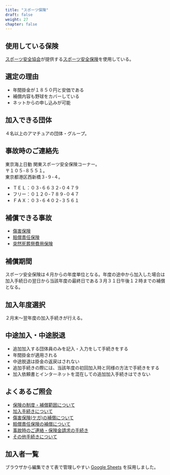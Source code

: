 ```yaml
---
title: "スポーツ保険"
draft: false
weight: 27
chapter: false
---
```



## 使用している保険
[スポーツ安全協会](https://www.sportsanzen.org/)が提供する[スポーツ安全保険](https://www.sportsanzen.org/hoken/)を使用している。  

## 選定の理由
- 年間掛金が１８５０円と安価である
- 補償内容も野球をカバーしている
- ネットからの申し込みが可能

## 加入できる団体
４名以上のアマチュアの団体・グループ。  

## 事故時のご連絡先
東京海上日動 関東スポーツ安全保険コーナー。    
〒１０５-８５５１。  
東京都港区西新橋３-９-４。  
- ＴＥＬ：０３-６６３２-０４７９
- フリー：０１２０-７８９-０４７
- ＦＡＸ：０３-６４０２-３５６１
  
## 補償できる事故
- [傷害保険](https://www.sportsanzen.org/hoken/syougai.html)  
- [賠償責任保険](https://www.sportsanzen.org/hoken/baiseki.html)  
- [突然死葬祭費用保険](https://www.sportsanzen.org/hoken/sousaihiyo.html)  

## 補償期間
スポーツ安全保険は４月からの年度単位となる。年度の途中から加入した場合は加入手続日の翌日から当該年度の最終日である３月３１日午後１２時までの補償となる。  

## 加入年度選択
２月末～翌年度の加入手続きが行える。

## 中途加入・中途脱退
- 追加加入する団体員のみを記入・入力をして手続きをする
- 年間掛金が適用される
- 中途脱退は掛金の返戻はされない　  
- 追加手続きの際には、当該年度の初回加入時と同様の方法で手続きをする 
- 加入依頼書とインターネットを混在しての追加加入手続きはできない

## よくあるご照会
- [保険の制度・補償範囲について](https://www.sports-safety.jp/faq2017/?cat=2)  
- [加入手続きについて](https://www.sports-safety.jp/faq2017/?cat=4)  
- [傷害保険(ケガ)の補償について](https://www.sports-safety.jp/faq2017/?cat=5)  
- [賠償責任保険の補償について](https://www.sports-safety.jp/faq2017/?cat=6)  
- [事故時のご連絡・保険金請求の手続き](https://www.sports-safety.jp/faq2017/?cat=7)  
- [その他手続きについて](https://www.sports-safety.jp/faq2017/?cat=8)  

## 加入者一覧
ブラウザから編集できて表で管理しやすい
[Google Sheets](https://www.google.com/intl/ja_jp/sheets/about/)
を採用しました。
